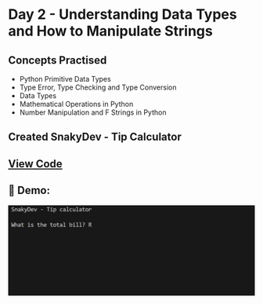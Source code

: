 # Day 2 - Understanding Data Types and How to Manipulate Strings

## Concepts Practised
- Python Primitive Data Types
- Type Error, Type Checking and Type Conversion
- Data Types
- Mathematical Operations in Python
- Number Manipulation and F Strings in Python

## Created SnakyDev - Tip Calculator
## [View Code](main.py)

## 🎥 Demo:
![Day 1 Demo](day_02.gif)
